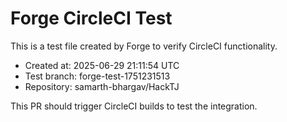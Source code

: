 # Forge CircleCI Test
                
This is a test file created by Forge to verify CircleCI functionality.

- Created at: 2025-06-29 21:11:54 UTC
- Test branch: forge-test-1751231513
- Repository: samarth-bhargav/HackTJ

This PR should trigger CircleCI builds to test the integration.

